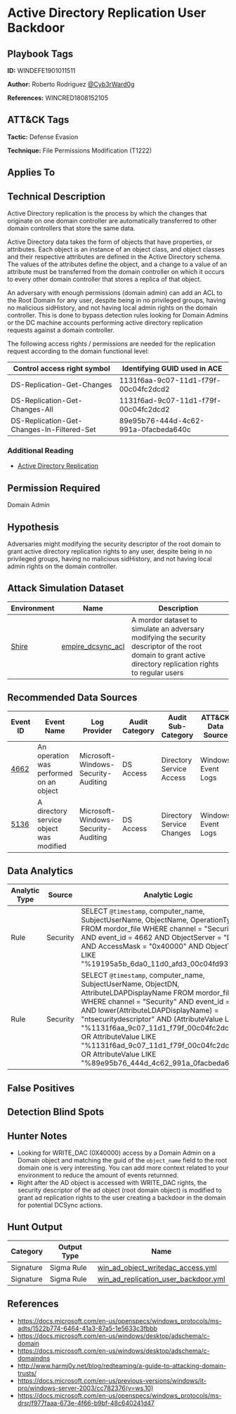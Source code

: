 # Active Directory Replication User Backdoor

## Playbook Tags

**ID:** WINDEFE1901011511

**Author:** Roberto Rodriguez [@Cyb3rWard0g](https://twitter.com/Cyb3rWard0g)

**References:** WINCRED1808152105

## ATT&CK Tags

**Tactic:** Defense Evasion

**Technique:** File Permissions Modification (T1222)

## Applies To

## Technical Description

Active Directory replication is the process by which the changes that originate on one domain controller are automatically transferred to other domain controllers that store the same data.

Active Directory data takes the form of objects that have properties, or attributes. Each object is an instance of an object class, and object classes and their respective attributes are defined in the Active Directory schema. The values of the attributes define the object, and a change to a value of an attribute must be transferred from the domain controller on which it occurs to every other domain controller that stores a replica of that object.

An adversary with enough permissions (domain admin) can add an ACL to the Root Domain for any user, despite being in no privileged groups, having no malicious sidHistory, and not having local admin rights on the domain controller. This is done to bypass detection rules looking for Domain Admins or the DC machine accounts performing active directory replication requests against a domain controller.

The following access rights / permissions are needed for the replication request according to the domain functional level:

| Control access right symbol | Identifying GUID used in ACE |
|-----------------------------|------------------------------|
| DS-Replication-Get-Changes | 1131f6aa-9c07-11d1-f79f-00c04fc2dcd2 |
| DS-Replication-Get-Changes-All | 1131f6ad-9c07-11d1-f79f-00c04fc2dcd2 |
| DS-Replication-Get-Changes-In-Filtered-Set | 89e95b76-444d-4c62-991a-0facbeda640c |

### Additional Reading

* [Active Directory Replication](https://github.com/Cyb3rWard0g/ThreatHunter-Playbook/tree/master/library/active_directory_replication.md)

## Permission Required

Domain Admin

## Hypothesis

Adversaries might modifying the security descriptor of the root domain to grant active directory replication rights to any user, despite being in no privileged groups, having no malicious sidHistory, and not having local admin rights on the domain controller.

## Attack Simulation Dataset

| Environment| Name | Description |
|--------|---------|---------|
| [Shire](https://github.com/Cyb3rWard0g/mordor/tree/acf9f6be6a386783a20139ceb2faf8146378d603/environment/shire) | [empire_dcsync_acl](https://github.com/Cyb3rWard0g/mordor/blob/master/small_datasets/windows/defense_evasion/file_permissions_modifications_T1222/ad_object_modification/empire_dcsync_acl.md)  | A mordor dataset to simulate an adversary modifying the security descriptor of the root domain to grant active directory replication rights to regular users |

## Recommended Data Sources

| Event ID | Event Name | Log Provider | Audit Category | Audit Sub-Category | ATT&CK Data Source |
|---------|---------|----------|----------|---------|---------|
| [4662](https://github.com/Cyb3rWard0g/OSSEM/blob/master/data_dictionaries/windows/security/events/event-4662.md) | An operation was performed on an object | Microsoft-Windows-Security-Auditing | DS Access | Directory Service Access | Windows Event Logs |
| [5136](https://docs.microsoft.com/en-us/windows/security/threat-protection/auditing/event-5136) | A directory service object was modified | Microsoft-Windows-Security-Auditing | DS Access | Directory Service Changes | Windows Event Logs |

## Data Analytics

| Analytic Type | Source | Analytic Logic |
|--------|---------|---------|
| Rule | Security | SELECT `@timestamp`, computer_name, SubjectUserName, ObjectName, OperationType FROM mordor_file WHERE channel = "Security" AND event_id = 4662 AND ObjectServer = "DS" AND AccessMask = "0x40000" AND ObjectType LIKE "%19195a5b_6da0_11d0_afd3_00c04fd930c9%" |
| Rule | Security | SELECT `@timestamp`, computer_name, SubjectUserName, ObjectDN, AttributeLDAPDisplayName FROM mordor_file WHERE channel = "Security" AND event_id = 5136 AND lower(AttributeLDAPDisplayName) = "ntsecuritydescriptor" AND (AttributeValue LIKE "%1131f6aa_9c07_11d1_f79f_00c04fc2dcd2%" OR AttributeValue LIKE "%1131f6ad_9c07_11d1_f79f_00c04fc2dcd2%" OR AttributeValue LIKE "%89e95b76_444d_4c62_991a_0facbeda640c%") |

## False Positives

## Detection Blind Spots

## Hunter Notes

* Looking for WRITE_DAC (0X40000) access by a Domain Admin on a Domain object and matching the guid of the `object_name` field to the root domain one is very interesting. You can add more context related to your environment to reduce the amount of events returnned.
* Right after the AD object is accessed with WRITE_DAC rights, the security descriptor of the ad object (root domain object) is modified to grant ad replication rights to the user creating a backdoor in the domain for potential DCSync actions.

## Hunt Output

| Category | Output Type | Name |
|--------|--------|---------|
| Signature | Sigma Rule | [win_ad_object_writedac_access.yml](https://github.com/Cyb3rWard0g/ThreatHunter-Playbook/tree/master/signatures/sigma/win_ad_object_writedac_access.yml) |
| Signature | Sigma Rule | [win_ad_replication_user_backdoor.yml](https://github.com/Cyb3rWard0g/ThreatHunter-Playbook/tree/master/signatures/sigma/win_ad_replication_user_backdoor.yml) |

## References

* https://docs.microsoft.com/en-us/openspecs/windows_protocols/ms-adts/1522b774-6464-41a3-87a5-1e5633c3fbbb
* https://docs.microsoft.com/en-us/windows/desktop/adschema/c-domain
* https://docs.microsoft.com/en-us/windows/desktop/adschema/c-domaindns
* http://www.harmj0y.net/blog/redteaming/a-guide-to-attacking-domain-trusts/
* https://docs.microsoft.com/en-us/previous-versions/windows/it-pro/windows-server-2003/cc782376(v=ws.10)
* https://docs.microsoft.com/en-us/openspecs/windows_protocols/ms-drsr/f977faaa-673e-4f66-b9bf-48c640241d47